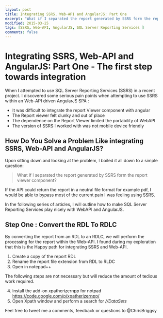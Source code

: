 ```yaml
---
layout: post
title: Integrating SSRS, Web-API and AngularJS: Part One
excerpt: "What if I separated the report generated by SSRS form the report viewer component?"
modified: 2015-03-25
tags: [SSRS, Web-API, AngularJS, SQL Server Reporting Services ]
comments: false
---
```


# Integrating SSRS, Web-API and AngularJS: Part One - The first step towards integration 

When I attempted to use SQL Server Reporting Services (SSRS) in a recent project. I discovered some serious pain points when attempting to use SSRS within an Web-API driven AngularJS SPA :

* It was difficult to integrate the report Viewer component with angular
* The Report viewer felt clunky and out of place
* The dependence on the Report Viewer limited the portability of WebAPI
* The version of SSRS I worked with was not mobile device friendly


## How Do You Solve a Problem Like integrating SSRS, Web-API and AngularJS?

Upon sitting down and looking at the problem, I boiled it all down to a simple question: 

>What if I separated the report generated by SSRS form the report viewer component?

If the API could return the report in a neutral file format for example pdf, I would be able to bypass most of the current pain I was feeling using SSRS.

In the following series of articles, I will outline how to make SQL Server Reporting Services play nicely with WebAPI and AngularJS.

## Step One : Convert the RDL To  RDLC
By converting the report from an RDL to an RDLC, we will perform the processing for the report within the Web-API. I found during my exploration that this is the Happy path for integrating SSRS and Web-API.

1.	Create a copy of the report RDL
2.	Rename the report file extension from RDL to RLDC
3.	Open in notepad++

 The following steps are not necessary but will reduce the amount of tedious work required.

4.	Install the add-on xpatherizernpp for notpad https://code.google.com/p/xpatherizernpp/
5.	Open  Xpath window and perform a search for *//DataSets*

Feel free to tweet me a comments, feedback or questions to @ChrisBriggsy

